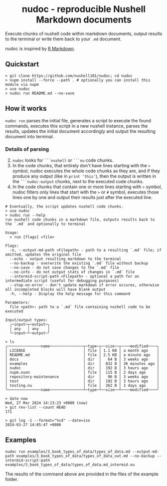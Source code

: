 <h1 align="center">nudoc - reproducible Nushell Markdown documents</h1>

Execute chunks of nushell code within markdown documents, output results to the terminal or write them back to your `.md` document.

nudoc is inspired by [R Markdown](https://bookdown.org/yihui/rmarkdown/basics.html#basics).

## Quickstart

```nushell no-run
> git clone https://github.com/nushell101/nudoc; cd nudoc
> nupm install --force --path . # optionally you can install this module via nupm
> use nudoc
> nudoc run README.md --no-save
```

## How it works

`nudoc run` parses the initial file, generates a script to execute the found commands, executes this script in a new nushell instance, parses the results, updates the initial document accordingly and output the resulting document into terminal.

### Details of parsing

2. `nudoc` looks for ` ```nushell ` or ` ```nu ` code chunks.
3. In the code chunks, that entirely don't have lines starting with the `>` symbol, nudoc executes the whole code chunks as they are, and if they produce any output (like in `print 'this'`), then the output is written in the ` ```nudoc-output ` chunks, next to the executed code chunks.
4. In the code chunks that contain one or more lines starting with `>` symbol, nudoc filters only lines that start with the `>` or `#` symbol, executes those lines one by one and output their results just after the executed line.

```nushell
# Eventually, the script updates nushell code chunks.
> use nudoc
> nudoc run --help
run nushell code chunks in a markdown file, outputs results back to the `.md` and optionally to terminal

Usage:
  > run {flags} <file> 

Flags:
  -o, --output-md-path <Filepath> - path to a resulting `.md` file; if omitted, updates the original file
  --echo - output resulting markdown to the terminal
  --no-backup - overwrite the existing `.md` file without backup
  --no-save - do not save changes to the `.md` file
  --no-info - do not output stats of changes in `.md` file
  --intermid-script-path <Filepath> - optional a path for an intermediate script (useful for debugging purposes)
  --stop-on-error - don't update markdown if error occures, otherwise all incompleted blocks will have blank output
  -h, --help - Display the help message for this command

Parameters:
  file <path>: path to a `.md` file containing nushell code to be executed

Input/output types:
  ╭─input─┬─output─╮
  │ any   │ any    │
  ╰─input─┴─output─╯

> ls
╭───────────────name───────────────┬─type─┬──size──┬────modified────╮
│ LICENSE                          │ file │ 1.1 KB │ a month ago    │
│ README.md                        │ file │ 2.5 KB │ a minute ago   │
│ docs                             │ dir  │   64 B │ 3 weeks ago    │
│ examples                         │ dir  │  832 B │ 36 minutes ago │
│ nudoc                            │ dir  │  192 B │ 3 hours ago    │
│ nupm.nuon                        │ file │  115 B │ 2 days ago     │
│ repository-maintenance           │ dir  │   96 B │ 3 weeks ago    │
│ test                             │ dir  │  192 B │ 3 hours ago    │
│ testing.nu                       │ file │  262 B │ 2 days ago     │
╰───────────────name───────────────┴─type─┴──size──┴────modified────╯

> date now
Wed, 27 Mar 2024 14:13:23 +0000 (now)
> git rev-list --count HEAD
171

> git log -1 --format="%cd" --date=iso
2024-03-27 14:05:47 +0000
```

## Examples

```nushell no-run
nudoc run examples/3_book_types_of_data/types_of_data.md --output-md-path examples/3_book_types_of_data/types_of_data_out.md --no-backup --intermid-script-path examples/3_book_types_of_data/types_of_data.md_intermid.nu
```

The results of the command above are provided in the files of the example folder.
